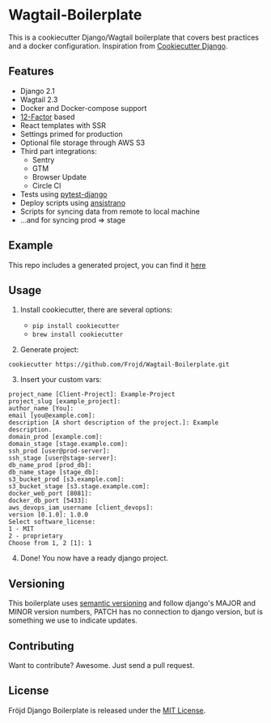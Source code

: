 # Wagtail-Boilerplate

This is a cookiecutter Django/Wagtail boilerplate that covers best practices and a docker configuration. Inspiration from [Cookiecutter Django](https://github.com/pydanny/cookiecutter-django).


## Features

- Django 2.1
- Wagtail 2.3
- Docker and Docker-compose support
- [12-Factor](https://12factor.net/) based
- React templates with SSR
- Settings primed for production
- Optional file storage through AWS S3
- Third part integrations:
    - Sentry
    - GTM
    - Browser Update
    - Circle CI
- Tests using [pytest-django](http://pytest-django.readthedocs.io/en/latest/)
- Deploy scripts using [ansistrano](https://github.com/ansistrano)
- Scripts for syncing data from remote to local machine
- ...and for syncing prod => stage


## Example

This repo includes a generated project, you can find it [here](./Client-Project)


## Usage

1. Install cookiecutter, there are several options:
    - `pip install cookiecutter`
    - `brew install cookiecutter`

2. Generate project:
```
cookiecutter https://github.com/Frojd/Wagtail-Boilerplate.git
```

3. Insert your custom vars:
```
project_name [Client-Project]: Example-Project
project_slug [example_project]:
author_name [You]:
email [you@example.com]:
description [A short description of the project.]: Example description.
domain_prod [example.com]:
domain_stage [stage.example.com]:
ssh_prod [user@prod-server]:
ssh_stage [user@stage-server]:
db_name_prod [prod_db]:
db_name_stage [stage_db]:
s3_bucket_prod [s3.example.com]:
s3_bucket_stage [s3.stage.example.com]:
docker_web_port [8081]:
docker_db_port [5433]:
aws_devops_iam_username [client_devops]:
version [0.1.0]: 1.0.0
Select software_license:
1 - MIT
2 - proprietary
Choose from 1, 2 [1]: 1
```

4. Done! You now have a ready django project.


## Versioning

This boilerplate uses [semantic versioning](http://semver.org/) and follow django's MAJOR and MINOR version numbers, PATCH has no connection to django version, but is something we use to indicate updates.


## Contributing

Want to contribute? Awesome. Just send a pull request.


## License

Fröjd Django Boilerplate is released under the [MIT License](http://www.opensource.org/licenses/MIT).
